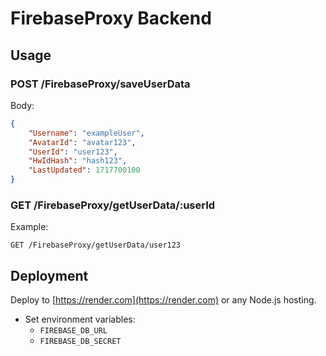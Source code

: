 
# FirebaseProxy Backend

## Usage

### POST /FirebaseProxy/saveUserData

Body:
```json
{
    "Username": "exampleUser",
    "AvatarId": "avatar123",
    "UserId": "user123",
    "HwIdHash": "hash123",
    "LastUpdated": 1717700100
}
```

### GET /FirebaseProxy/getUserData/:userId

Example:
```
GET /FirebaseProxy/getUserData/user123
```

## Deployment

Deploy to [https://render.com](https://render.com) or any Node.js hosting.

- Set environment variables:
    - `FIREBASE_DB_URL`
    - `FIREBASE_DB_SECRET`
